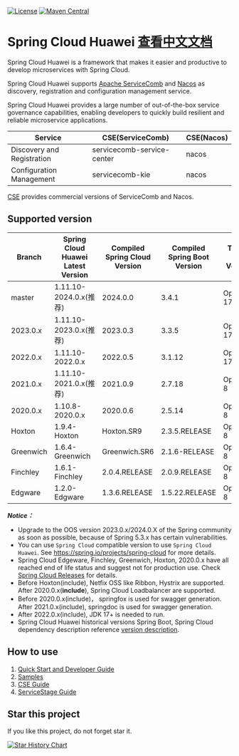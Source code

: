 [![License](https://img.shields.io/badge/license-Apache%202-4EB1BA.svg)](https://www.apache.org/licenses/LICENSE-2.0.html)
[![Maven Central](https://maven-badges.herokuapp.com/maven-central/com.huaweicloud/spring-cloud-huawei/badge.svg)](https://search.maven.org/search?q=g:com.huaweicloud%20AND%20a:spring-cloud-huawei-dependencies) 

# Spring Cloud Huawei [查看中文文档](README_CN.md)

Spring Cloud Huawei is a framework that makes it easier and productive to develop microservices with Spring Cloud. 

Spring Cloud Huawei supports 
[Apache ServiceComb][SERVICECOMB] and [Nacos][NACOS] as discovery, registration and configuration management service. 

Spring Cloud Huawei provides a large number of out-of-the-box service governance capabilities, enabling developers to quickly build resilient and reliable microservice applications.

| Service | CSE(ServiceComb)           | CSE(Nacos)     |
|--|----------------------------|----------------|
| Discovery and Registration | servicecomb-service-center | nacos          |
| Configuration Management | servicecomb-kie            | nacos          |

[CSE][CSE] provides commercial versions of ServiceComb and Nacos.

## Supported version

| Branch    | Spring Cloud Huawei Latest Version | Compiled Spring Cloud Version | Compiled Spring Boot Version | Tested JDK Version | Notes          |
|-----------|------------------------------------|-------------------------------|------------------------------|--------------------|----------------|
| master    | 1.11.10-2024.0.x(推荐)               | 2024.0.0                      | 3.4.1                        | OpenJDK 17         |                |
| 2023.0.x  | 1.11.10-2023.0.x(推荐)               | 2023.0.3                      | 3.3.5                        | OpenJDK 17         |                |
| 2022.0.x  | 1.11.10-2022.0.x                   | 2022.0.5                      | 3.1.12                       | OpenJDK 17         | End of Support |
| 2021.0.x  | 1.11.10-2021.0.x(推荐)               | 2021.0.9                      | 2.7.18                       | OpenJDK 8          | Vulnerability  |
| 2020.0.x  | 1.10.8-2020.0.x                    | 2020.0.6                      | 2.5.14                       | OpenJDK 8          | End of Support |
| Hoxton    | 1.9.4-Hoxton                       | Hoxton.SR9                    | 2.3.5.RELEASE                | OpenJDK 8          | End of Support |
| Greenwich | 1.6.4-Greenwich                    | Greenwich.SR6                 | 2.1.6-RELEASE                | OpenJDK 8          | End of Support |
| Finchley  | 1.6.1-Finchley                     | 2.0.4.RELEASE                 | 2.0.9.RELEASE                | OpenJDK 8          | End of Support |
| Edgware   | 1.2.0-Edgware                      | 1.3.6.RELEASE                 | 1.5.22.RELEASE               | OpenJDK 8          | End of Support |

***Notice：***
* Upgrade to the OOS version 2023.0.x/2024.0.X of the Spring community as soon as possible, because of Spring 5.3.x has certain vulnerabilities.
* You can use `Spring Cloud` compatible version to use `Spring Cloud Huawei`. See https://spring.io/projects/spring-cloud for more details.
* Spring Cloud Edgeware, Finchley, Greenwich, Hoxton, 2020.0.x have all reached end of life status and
  suggest not for production use. Check [Spring Cloud Releases][Spring Cloud Releases] for details.
* Before Hoxton(include), Netfix OSS like Ribbon, Hystrix are supported. After 2020.0.x(**include**),
  Spring Cloud Loadbalancer are supported.
* Before 2020.0.x(include)， springfox is used for swagger generation. After 2021.0.x(include),
  springdoc is used for swagger generation. 
* After 2022.0.x(include), JDK 17+ is needed to run.
* Spring Cloud Huawei historical versions Spring Boot, Spring Cloud dependency description reference [version description][Spring Cloud Huawei Releases].

## How to use

1. [Quick Start and Developer Guide](https://github.com/huaweicloud/spring-cloud-huawei/wiki)
2. [Samples](https://github.com/huaweicloud/spring-cloud-huawei-samples)
3. [CSE Guide][CSE Developer Guide]
4. [ServiceStage Guide][ServiceStage]

[ServiceStage]: https://support.huaweicloud.com/intl/en-us/usermanual-servicestage/servicestage_03_0001.html
[CSE]: https://www.huaweicloud.com/intl/en-us/product/cse.html
[CSE Developer Guide]: https://support.huaweicloud.com/intl/en-us/productdesc-cse/cse_productdesc_0001.html
[SERVICECOMB]: https://servicecomb.apache.org/developers/
[NACOS]: https://nacos.io/zh-cn/index.html
[Service Registry]: https://support.huaweicloud.com/intl/en-us/devg-servicestage/ss-devg-0017.html
[Configuration Center]: https://support.huaweicloud.com/intl/en-us/devg-servicestage/ss-devg-0018.html
[Request Marker-based Governance]: https://support.huaweicloud.com/intl/en-us/devg-servicestage/ss-devg-0020.html
[Canary release features]: https://support.huaweicloud.com/devg-servicestage/ss-devg-0023.html
[Profile encryption scheme]: https://support.huaweicloud.com/bestpractice-cse/cse_bestpractice_0007.html
[Spring Cloud Releases]: https://github.com/spring-cloud/spring-cloud-release/wiki/Supported-Versions
[Spring Cloud Huawei Releases]: https://github.com/huaweicloud/spring-cloud-huawei/wiki/third-version-support-descriptions

## Star this project

If you like this project, do not forget star it.

[![Star History Chart](https://api.star-history.com/svg?repos=huaweicloud/spring-cloud-huawei&type=Date)](https://star-history.com/#huaweicloud/spring-cloud-huawei&Date)
